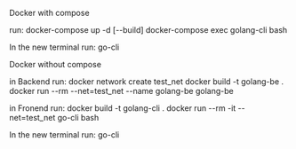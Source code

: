Docker with compose

run:
docker-compose up -d [--build]
docker-compose exec golang-cli bash

In the new terminal run:
go-cli


Docker without compose

in Backend run:
docker network create test_net
docker build -t golang-be .
docker run --rm --net=test_net --name golang-be golang-be

in Fronend run:
docker build -t golang-cli .
docker run --rm -it --net=test_net go-cli bash

In the new terminal run:
go-cli

